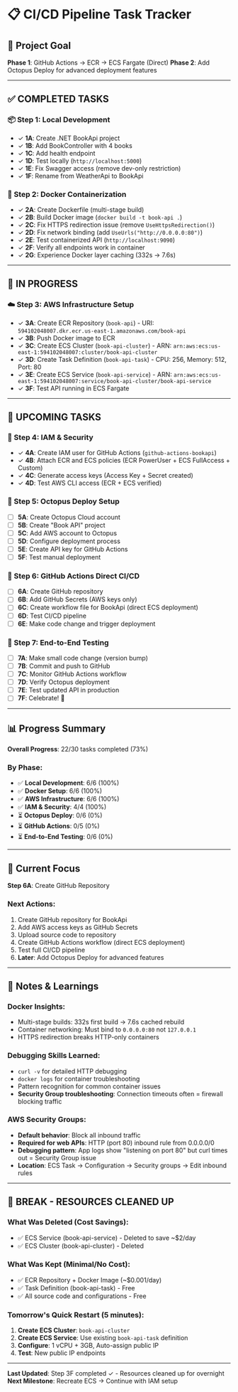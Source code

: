 # 📋 CI/CD Pipeline Task Tracker

## 🎯 Project Goal
**Phase 1**: GitHub Actions → ECR → ECS Fargate (Direct)
**Phase 2**: Add Octopus Deploy for advanced deployment features

---

## ✅ COMPLETED TASKS

### 📦 Step 1: Local Development
- ✓ **1A**: Create .NET BookApi project
- ✓ **1B**: Add BookController with 4 books
- ✓ **1C**: Add health endpoint
- ✓ **1D**: Test locally (`http://localhost:5000`)
- ✓ **1E**: Fix Swagger access (remove dev-only restriction)
- ✓ **1F**: Rename from WeatherApi to BookApi

### 🐳 Step 2: Docker Containerization  
- ✓ **2A**: Create Dockerfile (multi-stage build)
- ✓ **2B**: Build Docker image (`docker build -t book-api .`)
- ✓ **2C**: Fix HTTPS redirection issue (remove `UseHttpsRedirection()`)
- ✓ **2D**: Fix network binding (add `UseUrls("http://0.0.0.0:80")`)
- ✓ **2E**: Test containerized API (`http://localhost:9090`)
- ✓ **2F**: Verify all endpoints work in container
- ✓ **2G**: Experience Docker layer caching (332s → 7.6s)

---

## 🚧 IN PROGRESS

### ☁️ Step 3: AWS Infrastructure Setup
- ✓ **3A**: Create ECR Repository (`book-api`) - URI: `594102048007.dkr.ecr.us-east-1.amazonaws.com/book-api`
- ✓ **3B**: Push Docker image to ECR
- ✓ **3C**: Create ECS Cluster (`book-api-cluster`) - ARN: `arn:aws:ecs:us-east-1:594102048007:cluster/book-api-cluster`
- ✓ **3D**: Create Task Definition (`book-api-task`) - CPU: 256, Memory: 512, Port: 80
- ✓ **3E**: Create ECS Service (`book-api-service`) - ARN: `arn:aws:ecs:us-east-1:594102048007:service/book-api-cluster/book-api-service`
- ✓ **3F**: Test API running in ECS Fargate

---

## 📅 UPCOMING TASKS

### 🔐 Step 4: IAM & Security
- ✓ **4A**: Create IAM user for GitHub Actions (`github-actions-bookapi`)
- ✓ **4B**: Attach ECR and ECS policies (ECR PowerUser + ECS FullAccess + Custom)
- ✓ **4C**: Generate access keys (Access Key + Secret created)
- ✓ **4D**: Test AWS CLI access (ECR + ECS verified)

### 🐙 Step 5: Octopus Deploy Setup
- [ ] **5A**: Create Octopus Cloud account
- [ ] **5B**: Create "Book API" project
- [ ] **5C**: Add AWS account to Octopus
- [ ] **5D**: Configure deployment process
- [ ] **5E**: Create API key for GitHub Actions
- [ ] **5F**: Test manual deployment

### 🚀 Step 6: GitHub Actions Direct CI/CD
- [ ] **6A**: Create GitHub repository
- [ ] **6B**: Add GitHub Secrets (AWS keys only)
- [ ] **6C**: Create workflow file for BookApi (direct ECS deployment)
- [ ] **6D**: Test CI/CD pipeline
- [ ] **6E**: Make code change and trigger deployment

### 🔄 Step 7: End-to-End Testing
- [ ] **7A**: Make small code change (version bump)
- [ ] **7B**: Commit and push to GitHub
- [ ] **7C**: Monitor GitHub Actions workflow
- [ ] **7D**: Verify Octopus deployment
- [ ] **7E**: Test updated API in production
- [ ] **7F**: Celebrate! 🎉

---

## 📊 Progress Summary

**Overall Progress**: 22/30 tasks completed (73%)

### By Phase:
- ✅ **Local Development**: 6/6 (100%)
- ✅ **Docker Setup**: 6/6 (100%) 
- ✅ **AWS Infrastructure**: 6/6 (100%)
- ✅ **IAM & Security**: 4/4 (100%)
- ⏳ **Octopus Deploy**: 0/6 (0%)
- ⏳ **GitHub Actions**: 0/5 (0%)
- ⏳ **End-to-End Testing**: 0/6 (0%)

---

## 🎯 Current Focus
**Step 6A**: Create GitHub Repository

### Next Actions:
1. Create GitHub repository for BookApi
2. Add AWS access keys as GitHub Secrets
3. Upload source code to repository
4. Create GitHub Actions workflow (direct ECS deployment)
5. Test full CI/CD pipeline
6. **Later**: Add Octopus Deploy for advanced features

---

## 📝 Notes & Learnings

### Docker Insights:
- Multi-stage builds: 332s first build → 7.6s cached rebuild
- Container networking: Must bind to `0.0.0.0:80` not `127.0.0.1`
- HTTPS redirection breaks HTTP-only containers

### Debugging Skills Learned:
- `curl -v` for detailed HTTP debugging
- `docker logs` for container troubleshooting
- Pattern recognition for common container issues
- **Security Group troubleshooting**: Connection timeouts often = firewall blocking traffic

### AWS Security Groups:
- **Default behavior**: Block all inbound traffic
- **Required for web APIs**: HTTP (port 80) inbound rule from 0.0.0.0/0
- **Debugging pattern**: App logs show "listening on port 80" but curl times out = Security Group issue
- **Location**: ECS Task → Configuration → Security groups → Edit inbound rules

---

## 🌙 **BREAK - RESOURCES CLEANED UP**

### What Was Deleted (Cost Savings):
- ✅ ECS Service (book-api-service) - Deleted to save ~$2/day
- ✅ ECS Cluster (book-api-cluster) - Deleted

### What Was Kept (Minimal/No Cost):
- ✅ ECR Repository + Docker Image (~$0.001/day)
- ✅ Task Definition (book-api-task) - Free
- ✅ All source code and configurations - Free

### Tomorrow's Quick Restart (5 minutes):
1. **Create ECS Cluster**: `book-api-cluster`
2. **Create ECS Service**: Use existing `book-api-task` definition
3. **Configure**: 1 vCPU + 3GB, Auto-assign public IP
4. **Test**: New public IP endpoints

---

**Last Updated**: Step 3F completed ✓ - Resources cleaned up for overnight
**Next Milestone**: Recreate ECS → Continue with IAM setup